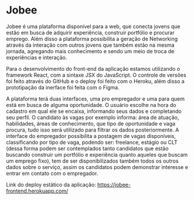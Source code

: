 # Jobee

Jobee é uma plataforma disponível para a web, que conecta jovens que estão em busca de adquirir experiência, construir portfólio e procurar emprego. Além disso a plataforma possibilita a geração de Networking através da interação com outros jovens que também estão na mesma jornada, agregando mais conhecimento e sendo um meio de troca de experiências e interação.

Para o desenvolvimento do front-end da aplicação estamos utilizando o framework React, com a sintaxe JSX do JavaScript. O controle de versões foi feito através do GitHub e o deploy foi feito com o Heroku, além disso a prototipação da inerface foi feita com o Figma.

A plataforma terá duas interfaces, uma pro empregador e uma para quem está em busca de alguma oportunidade. O usuário escolhe na hora do cadastro em qual ele se encaixa, informando seus dados e completando seu perfil. O candidato às vagas por exemplo informa: área de atuação, habilidades, áreas de conhecimento, que tipo de oportunidade e vaga procura, tudo isso será utilizado para filtrar os dados posteriormente. A interface do empregador possibilita a postagem de vagas disponíveis, classificando por tipo de vaga, podendo ser: freelance, estágio ou CLT (dessa forma podem ser contemplados tanto candidatos que estão buscando construir um portfólio e experiência quanto aqueles que buscam um emprego fixo), tem de ser disponibilizados também todos os outros dados sobre o serviço, assim os candidatos podem demonstrar interesse e entrar em contato com o empregador.

Link do deploy estático da aplicação: https://jobee-frontend.herokuapp.com/